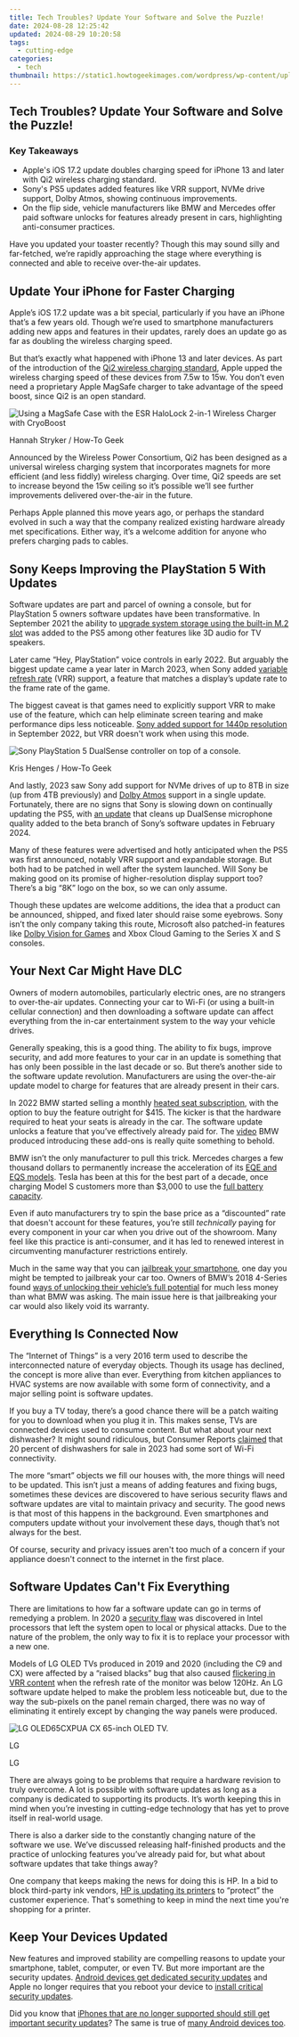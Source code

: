 ```yaml
---
title: Tech Troubles? Update Your Software and Solve the Puzzle!
date: 2024-08-28 12:25:42
updated: 2024-08-29 10:20:58
tags:
  - cutting-edge
categories:
  - tech
thumbnail: https://static1.howtogeekimages.com/wordpress/wp-content/uploads/2024/02/shutterstock_1739408351.jpg
---
```


## Tech Troubles? Update Your Software and Solve the Puzzle!

### Key Takeaways

* Apple's iOS 17.2 update doubles charging speed for iPhone 13 and later with Qi2 wireless charging standard.
* Sony's PS5 updates added features like VRR support, NVMe drive support, Dolby Atmos, showing continuous improvements.
* On the flip side, vehicle manufacturers like BMW and Mercedes offer paid software unlocks for features already present in cars, highlighting anti-consumer practices.

 Have you updated your toaster recently? Though this may sound silly and far-fetched, we’re rapidly approaching the stage where everything is connected and able to receive over-the-air updates.

##  Update Your iPhone for Faster Charging

 Apple’s iOS 17.2 update was a bit special, particularly if you have an iPhone that’s a few years old. Though we’re used to smartphone manufacturers adding new apps and features in their updates, rarely does an update go as far as doubling the wireless charging speed.

 But that’s exactly what happened with iPhone 13 and later devices. As part of the introduction of the [Qi2 wireless charging standard](https://youtube-zero.techidaily.com/ed-fake-following-fiasco-avoiding-illusory-supporters-in-social-media-space/), Apple upped the wireless charging speed of these devices from 7.5w to 15w. You don’t even need a proprietary Apple MagSafe charger to take advantage of the speed boost, since Qi2 is an open standard.

![Using a MagSafe Case with the ESR HaloLock 2-in-1 Wireless Charger with CryoBoost](https://static1.howtogeekimages.com/wordpress/wp-content/uploads/2023/11/52533931426_9c32e8d1a7_o.jpg) 

Hannah Stryker / How-To Geek

 Announced by the Wireless Power Consortium, Qi2 has been designed as a universal wireless charging system that incorporates magnets for more efficient (and less fiddly) wireless charging. Over time, Qi2 speeds are set to increase beyond the 15w ceiling so it’s possible we’ll see further improvements delivered over-the-air in the future.

 Perhaps Apple planned this move years ago, or perhaps the standard evolved in such a way that the company realized existing hardware already met specifications. Either way, it’s a welcome addition for anyone who prefers charging pads to cables.

##  Sony Keeps Improving the PlayStation 5 With Updates

 Software updates are part and parcel of owning a console, but for PlayStation 5 owners software updates have been transformative. In September 2021 the ability to [upgrade system storage using the built-in M.2 slot](https://fox-http.techidaily.com/new-in-2024-assessing-acid-pro-top-alternative-software/) was added to the PS5 among other features like 3D audio for TV speakers.

 Later came “Hey, PlayStation” voice controls in early 2022\. But arguably the biggest update came a year later in March 2023, when Sony added [variable refresh rate](https://android-unlock.techidaily.com/in-2024-unlock-your-samsung-galaxy-s23-fe-phone-with-ease-the-3-best-lock-screen-removal-tools-by-drfone-android/) (VRR) support, a feature that matches a display’s update rate to the frame rate of the game.

 The biggest caveat is that games need to explicitly support VRR to make use of the feature, which can help eliminate screen tearing and make performance dips less noticeable. [Sony added support for 1440p resolution](https://hardware-reviews.techidaily.com/expert-insights-from-toms-computer-and-hardware-analysis/) in September 2022, but VRR doesn't work when using this mode.

![Sony PlayStation 5 DualSense controller on top of a console.](https://static1.howtogeekimages.com/wordpress/wp-content/uploads/2024/02/ps5_valnet_reviews.jpg) 

Kris Henges / How-To Geek

 And lastly, 2023 saw Sony add support for NVMe drives of up to 8TB in size (up from 4TB previously) and [Dolby Atmos](https://fix-guide.techidaily.com/how-to-revive-your-bricked-samsung-galaxy-s23-ultra-in-minutes-drfone-by-drfone-fix-android-problems-fix-android-problems/) support in a single update. Fortunately, there are no signs that Sony is slowing down on continually updating the PS5, with [an update](https://www.techradar.com/gaming/the-latest-ps5-beta-finally-makes-the-dualsense-controller-microphone-a-little-less-miserable-to-use) that cleans up DualSense microphone quality added to the beta branch of Sony’s software updates in February 2024.

 Many of these features were advertised and hotly anticipated when the PS5 was first announced, notably VRR support and expandable storage. But both had to be patched in well after the system launched. Will Sony be making good on its promise of higher-resolution display support too? There’s a big “8K” logo on the box, so we can only assume.

 Though these updates are welcome additions, the idea that a product can be announced, shipped, and fixed later should raise some eyebrows. Sony isn’t the only company taking this route, Microsoft also patched-in features like [Dolby Vision for Games](https://ai-voice-clone.techidaily.com/updated-in-2024-ai-script-online/) and Xbox Cloud Gaming to the Series X and S consoles.

##  Your Next Car Might Have DLC

 Owners of modern automobiles, particularly electric ones, are no strangers to over-the-air updates. Connecting your car to Wi-Fi (or using a built-in cellular connection) and then downloading a software update can affect everything from the in-car entertainment system to the way your vehicle drives.

 Generally speaking, this is a good thing. The ability to fix bugs, improve security, and add more features to your car in an update is something that has only been possible in the last decade or so. But there’s another side to the software update revolution. Manufacturers are using the over-the-air update model to charge for features that are already present in their cars.

 In 2022 BMW started selling a monthly [heated seat subscription](https://www.theverge.com/2022/7/12/23204950/bmw-subscriptions-microtransactions-heated-seats-feature), with the option to buy the feature outright for $415\. The kicker is that the hardware required to heat your seats is already in the car. The software update unlocks a feature that you’ve effectively already paid for. The [video](https://youtu.be/buvzMlBeZWw) BMW produced introducing these add-ons is really quite something to behold.

 BMW isn’t the only manufacturer to pull this trick. Mercedes charges a few thousand dollars to permanently increase the acceleration of its [EQE and EQS models](https://www.theverge.com/2023/4/27/23701009/mercedes-benz-eqs-eqe-monthly-subcription-acceleration-increase-unlock-paywall-pricing). Tesla has been at this for the best part of a decade, once charging Model S customers more than $3,000 to use the [full battery capacity](https://www.theverge.com/2016/5/5/11597508/tesla-model-s-70-battery-upgrade-pay-unlock-battery).

 Even if auto manufacturers try to spin the base price as a “discounted” rate that doesn't account for these features, you’re still _technically_ paying for every component in your car when you drive out of the showroom. Many feel like this practice is anti-consumer, and it has led to renewed interest in circumventing manufacturer restrictions entirely.

 Much in the same way that you can [jailbreak your smartphone](https://ai-live-streaming.techidaily.com/updated-2024-approved-free-tv-streaming-9-sites-you-need-to-know/), one day you might be tempted to jailbreak your car too. Owners of BMW’s 2018 4-Series found [ways of unlocking their vehicle’s full potential](https://www.theautopian.com/heres-how-people-hacked-their-way-around-the-paywall-the-last-time-bmw-made-a-basic-feature-a-subscription-service/) for much less money than what BMW was asking. The main issue here is that jailbreaking your car would also likely void its warranty.

##  Everything Is Connected Now

 The “Internet of Things” is a very 2016 term used to describe the interconnected nature of everyday objects. Though its usage has declined, the concept is more alive than ever. Everything from kitchen appliances to HVAC systems are now available with some form of connectivity, and a major selling point is software updates.

 If you buy a TV today, there’s a good chance there will be a patch waiting for you to download when you plug it in. This makes sense, TVs are connected devices used to consume content. But what about your next dishwasher? It might sound ridiculous, but Consumer Reports [claimed](https://www.consumerreports.org/appliances/dishwashers/who-actually-needs-a-smart-dishwasher-a1100192115/) that 20 percent of dishwashers for sale in 2023 had some sort of Wi-Fi connectivity.

 The more “smart” objects we fill our houses with, the more things will need to be updated. This isn’t just a means of adding features and fixing bugs, sometimes these devices are discovered to have serious security flaws and software updates are vital to maintain privacy and security. The good news is that most of this happens in the background. Even smartphones and computers update without your involvement these days, though that’s not always for the best.

 Of course, security and privacy issues aren't too much of a concern if your appliance doesn't connect to the internet in the first place.

##  Software Updates Can't Fix Everything

 There are limitations to how far a software update can go in terms of remedying a problem. In 2020 a [security flaw](https://www.windowscentral.com/serious-intel-cpu-security-flaw-affects-millions-and-cant-be-fixed) was discovered in Intel processors that left the system open to local or physical attacks. Due to the nature of the problem, the only way to fix it is to replace your processor with a new one.

 Models of LG OLED TVs produced in 2019 and 2020 (including the C9 and CX) were affected by a “raised blacks” bug that also caused [flickering in VRR content](https://www.flatpanelshd.com/news.php?subaction=showfull&id=1615875066) when the refresh rate of the monitor was below 120Hz. An LG software update helped to make the problem less noticeable but, due to the way the sub-pixels on the panel remain charged, there was no way of eliminating it entirely except by changing the way panels were produced.

![LG OLED65CXPUA CX 65-inch OLED TV.](https://static1.howtogeekimages.com/wordpress/wp-content/uploads/2021/05/213e8ee6.jpg) 

LG

LG

 There are always going to be problems that require a hardware revision to truly overcome. A lot is possible with software updates as long as a company is dedicated to supporting its products. It’s worth keeping this in mind when you’re investing in cutting-edge technology that has yet to prove itself in real-world usage.

 There is also a darker side to the constantly changing nature of the software we use. We’ve discussed releasing half-finished products and the practice of unlocking features you’ve already paid for, but what about software updates that take things away?

 One company that keeps making the news for doing this is HP. In a bid to block third-party ink vendors, [HP is updating its printers](http://www.theverge.com/2023/3/11/23635168/hp-printer-update-brick-third-party-ink-dynamic-security) to “protect” the customer experience. That's something to keep in mind the next time you're shopping for a printer.

##  Keep Your Devices Updated

 New features and improved stability are compelling reasons to update your smartphone, tablet, computer, or even TV. But more important are the security updates. [Android devices get dedicated security updates](https://common-error.techidaily.com/simple-solutions-troubleshooting-and-enhancing-your-file-explorer-on-windows-11/) and Apple no longer requires that you reboot your device to [install critical security updates](https://extra-support.techidaily.com/new-script-craftsmanship-dialogues-that-captivate/).

 Did you know that [iPhones that are no longer supported should still get important security updates](https://vp-tips.techidaily.com/updated-in-2024-pinnacle-audio-dramatic-works/)? The same is true of [many Android devices too](https://win-answers.techidaily.com/in-depth-strategies-to-overcome-teardown-malfunctions-expert-advice/).

<ins class="adsbygoogle"
     style="display:block"
     data-ad-format="autorelaxed"
     data-ad-client="ca-pub-7571918770474297"
     data-ad-slot="1223367746"></ins>



<ins class="adsbygoogle"
     style="display:block"
     data-ad-client="ca-pub-7571918770474297"
     data-ad-slot="8358498916"
     data-ad-format="auto"
     data-full-width-responsive="true"></ins>
